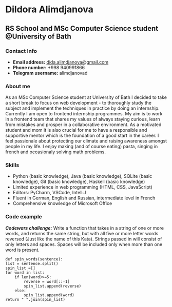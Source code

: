 # Dildora Alimdjanova
## RS School and MSc Computer Science student @University of Bath

### Contact Info ###
- **Email address:** dida.alimdjanova@gmail.com
- **Phone number:** +998 940991866
- **Telegram username:** alimdjanovad

### About me ###
As an MSc Computer Science student at University of Bath I decided to take a short break to focus on web development - to thoroughly study the subject and implement the techniques in practice by doing an internship. Currently I am open to frontend internship programmes. My aim is to work in a frontend team that shares my values of always staying curious, learn from mistakes and prosper in a collaborative environment. As a motivated student and mom it is also crucial for me to have a responsible and supportive mentor which is the foundation of a good start in the career.
I feel passionale about protecting our climate and raising awareness amongst people in my life.
I enjoy making (and of course eating) pasta, singing in french and occasionaly solving math problems. 

### Skills ###
- Python (basic knowledge), Java (basic knowledge), SQLite (basic knowledge), Git  (basic knowledge), Haskell (basic knowledge)
- Limited experience in web programming (HTML, CSS, JavaScript)
- Editors: PyCharm, VSCode, IntelliJ
- Fluent in German, English and Russian, intermediate level in French
- Comprehensive knowledge of Microsoft Office

### Code example ###
***Codewars challenge:*** Write a function that takes in a string of one or more words, 
 and returns the same string, but with all five or more letter  words reversed (Just like the name of this Kata). Strings passed  in will consist of only letters and spaces. Spaces will be included only when more than one word is present.

    def spin_words(sentence):
    list = sentence.split()
    spin_list =[]
    for word in list:
        if len(word)>=5:
            reverse = word[::-1]
            spin_list.append(reverse)
        else:
            spin_list.append(word)
    return " ".join(spin_list)